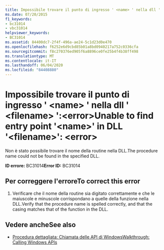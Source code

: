 ```yaml
---
title: Impossibile trovare il punto di ingresso ' <name> ' nella dll ' <filename> ':<error>
ms.date: 07/20/2015
f1_keywords:
- bc31014
- vbc31014
helpviewer_keywords:
- BC31014
ms.assetid: 84400dc7-2f4f-496a-ae24-5c1d23d0e470
ms.openlocfilehash: f6252e6d9cbd85b01a8bd0940217a752c0336cfa
ms.sourcegitcommit: f8c270376ed905f6a8896ce0fe25b4f4b38ff498
ms.translationtype: MT
ms.contentlocale: it-IT
ms.lasthandoff: 06/04/2020
ms.locfileid: "84408880"
---
```

# <a name="unable-to-find-entry-point-name-in-dll-filename-error"></a><span data-ttu-id="1a330-102">Impossibile trovare il punto di ingresso ' \<name> ' nella dll ' \<filename> ':\<error></span><span class="sxs-lookup"><span data-stu-id="1a330-102">Unable to find entry point '\<name>' in DLL '\<filename>': \<error></span></span>
<span data-ttu-id="1a330-103">Non è stato possibile trovare il nome della routine nella DLL.</span><span class="sxs-lookup"><span data-stu-id="1a330-103">The procedure name could not be found in the specified DLL.</span></span>  
  
 <span data-ttu-id="1a330-104">**ID errore:** BC31014</span><span class="sxs-lookup"><span data-stu-id="1a330-104">**Error ID:** BC31014</span></span>  
  
## <a name="to-correct-this-error"></a><span data-ttu-id="1a330-105">Per correggere l'errore</span><span class="sxs-lookup"><span data-stu-id="1a330-105">To correct this error</span></span>  
  
1. <span data-ttu-id="1a330-106">Verificare che il nome della routine sia digitato correttamente e che le maiuscole e minuscole corrispondano a quelle della funzione nella DLL.</span><span class="sxs-lookup"><span data-stu-id="1a330-106">Verify that the procedure name is spelled correctly, and that the casing matches that of the function in the DLL.</span></span>  
  
## <a name="see-also"></a><span data-ttu-id="1a330-107">Vedere anche</span><span class="sxs-lookup"><span data-stu-id="1a330-107">See also</span></span>

- [<span data-ttu-id="1a330-108">Procedura dettagliata: Chiamata delle API di Windows</span><span class="sxs-lookup"><span data-stu-id="1a330-108">Walkthrough: Calling Windows APIs</span></span>](../programming-guide/com-interop/walkthrough-calling-windows-apis.md)
